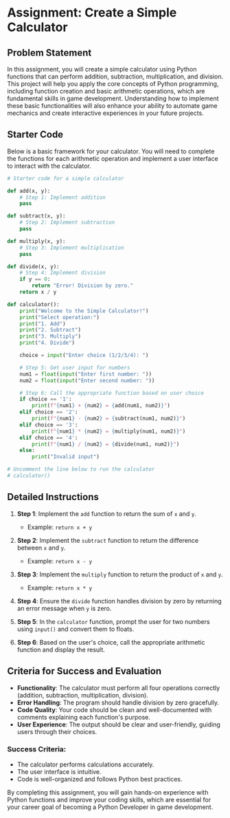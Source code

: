 # Assignment: Create a Simple Calculator

## Problem Statement
In this assignment, you will create a simple calculator using Python functions that can perform addition, subtraction, multiplication, and division. This project will help you apply the core concepts of Python programming, including function creation and basic arithmetic operations, which are fundamental skills in game development. Understanding how to implement these basic functionalities will also enhance your ability to automate game mechanics and create interactive experiences in your future projects.

## Starter Code
Below is a basic framework for your calculator. You will need to complete the functions for each arithmetic operation and implement a user interface to interact with the calculator.

```python
# Starter code for a simple calculator

def add(x, y):
    # Step 1: Implement addition
    pass

def subtract(x, y):
    # Step 2: Implement subtraction
    pass

def multiply(x, y):
    # Step 3: Implement multiplication
    pass

def divide(x, y):
    # Step 4: Implement division
    if y == 0:
        return "Error! Division by zero."
    return x / y

def calculator():
    print("Welcome to the Simple Calculator!")
    print("Select operation:")
    print("1. Add")
    print("2. Subtract")
    print("3. Multiply")
    print("4. Divide")

    choice = input("Enter choice (1/2/3/4): ")

    # Step 5: Get user input for numbers
    num1 = float(input("Enter first number: "))
    num2 = float(input("Enter second number: "))

    # Step 6: Call the appropriate function based on user choice
    if choice == '1':
        print(f"{num1} + {num2} = {add(num1, num2)}")
    elif choice == '2':
        print(f"{num1} - {num2} = {subtract(num1, num2)}")
    elif choice == '3':
        print(f"{num1} * {num2} = {multiply(num1, num2)}")
    elif choice == '4':
        print(f"{num1} / {num2} = {divide(num1, num2)}")
    else:
        print("Invalid input")

# Uncomment the line below to run the calculator
# calculator()
```

## Detailed Instructions
1. **Step 1**: Implement the `add` function to return the sum of `x` and `y`.
   - Example: `return x + y`

2. **Step 2**: Implement the `subtract` function to return the difference between `x` and `y`.
   - Example: `return x - y`

3. **Step 3**: Implement the `multiply` function to return the product of `x` and `y`.
   - Example: `return x * y`

4. **Step 4**: Ensure the `divide` function handles division by zero by returning an error message when `y` is zero.

5. **Step 5**: In the `calculator` function, prompt the user for two numbers using `input()` and convert them to floats.

6. **Step 6**: Based on the user's choice, call the appropriate arithmetic function and display the result.

## Criteria for Success and Evaluation
- **Functionality**: The calculator must perform all four operations correctly (addition, subtraction, multiplication, division).
- **Error Handling**: The program should handle division by zero gracefully.
- **Code Quality**: Your code should be clean and well-documented with comments explaining each function's purpose.
- **User Experience**: The output should be clear and user-friendly, guiding users through their choices.

### Success Criteria:
- The calculator performs calculations accurately.
- The user interface is intuitive.
- Code is well-organized and follows Python best practices.

By completing this assignment, you will gain hands-on experience with Python functions and improve your coding skills, which are essential for your career goal of becoming a Python Developer in game development.